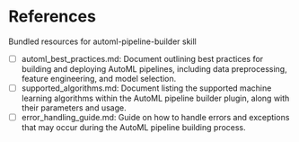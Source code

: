# References

Bundled resources for automl-pipeline-builder skill

- [ ] automl_best_practices.md: Document outlining best practices for building and deploying AutoML pipelines, including data preprocessing, feature engineering, and model selection.
- [ ] supported_algorithms.md: Document listing the supported machine learning algorithms within the AutoML pipeline builder plugin, along with their parameters and usage.
- [ ] error_handling_guide.md: Guide on how to handle errors and exceptions that may occur during the AutoML pipeline building process.

